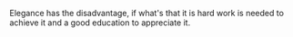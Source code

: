 Elegance has the disadvantage, if what's that it is hard work is needed to achieve it and a good education to appreciate it.
